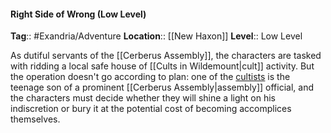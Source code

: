 #### Right Side of Wrong (Low Level)
**Tag**:: #Exandria/Adventure
**Location**:: [[New Haxon]]
**Level**:: Low Level

 As dutiful servants of the [[Cerberus Assembly]], the characters are tasked with ridding a local safe house of [[Cults in Wildemount|cult]] activity. But the operation doesn't go according to plan: one of the [cultists](https://www.dndbeyond.com/monsters/cultist) is the teenage son of a prominent [[Cerberus Assembly|assembly]] official, and the characters must decide whether they will shine a light on his indiscretion or bury it at the potential cost of becoming accomplices themselves.
